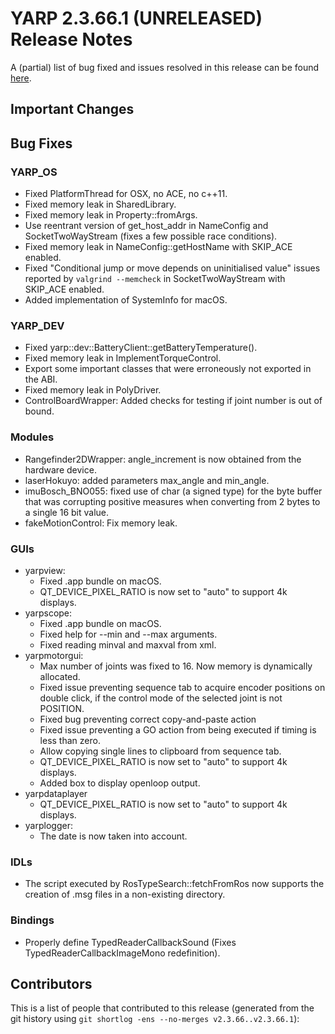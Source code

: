 YARP 2.3.66.1 (UNRELEASED) Release Notes
========================================


A (partial) list of bug fixed and issues resolved in this release can be found
[here](https://github.com/robotology/yarp/issues?q=label%3A%22Fixed+in%3A+YARP+2.3.66.1%22).


Important Changes
-----------------


Bug Fixes
---------

### YARP_OS

* Fixed PlatformThread for OSX, no ACE, no c++11.
* Fixed memory leak in SharedLibrary.
* Fixed memory leak in Property::fromArgs.
* Use reentrant version of get_host_addr in NameConfig and SocketTwoWayStream
  (fixes a few possible race conditions).
* Fixed memory leak in NameConfig::getHostName with SKIP_ACE enabled.
* Fixed "Conditional jump or move depends on uninitialised value" issues
  reported by `valgrind --memcheck` in SocketTwoWayStream with SKIP_ACE enabled.
* Added implementation of SystemInfo for macOS.


### YARP_DEV

* Fixed yarp::dev::BatteryClient::getBatteryTemperature().
* Fixed memory leak in ImplementTorqueControl.
* Export some important classes that were erroneously not exported in the ABI.
* Fixed memory leak in PolyDriver.
* ControlBoardWrapper: Added checks for testing if joint number is out of bound.


### Modules

* Rangefinder2DWrapper: angle_increment is now obtained from the hardware
  device.
* laserHokuyo: added parameters max_angle and min_angle.
* imuBosch_BNO055: fixed use of char (a signed type) for the byte buffer that
  was corrupting positive measures when converting from 2 bytes to a single 16
  bit value.
* fakeMotionControl: Fix memory leak.


### GUIs

* yarpview:
  * Fixed .app bundle on macOS.
  * QT_DEVICE_PIXEL_RATIO is now set to "auto" to support 4k displays.
* yarpscope:
  * Fixed .app bundle on macOS.
  * Fixed help for --min and --max arguments.
  * Fixed reading minval and maxval from xml.
* yarpmotorgui:
  * Max number of joints was fixed to 16. Now memory is dynamically allocated.
  * Fixed issue preventing sequence tab to acquire encoder positions on double
    click, if the control mode of the selected joint is not POSITION.
  * Fixed bug preventing correct copy-and-paste action
  * Fixed issue preventing a GO action from being executed if timing is less
    than zero.
  * Allow copying single lines to clipboard from sequence tab.
  * QT_DEVICE_PIXEL_RATIO is now set to "auto" to support 4k displays.
  * Added box to display openloop output.
* yarpdataplayer
  * QT_DEVICE_PIXEL_RATIO is now set to "auto" to support 4k displays.
* yarplogger:
  * The date is now taken into account.


### IDLs

* The script executed by RosTypeSearch::fetchFromRos now supports the creation
  of .msg files in a non-existing directory.


### Bindings

* Properly define TypedReaderCallbackSound (Fixes TypedReaderCallbackImageMono
  redefinition).


Contributors
------------

This is a list of people that contributed to this release (generated from the
git history using `git shortlog -ens --no-merges v2.3.66..v2.3.66.1`):

```
```
